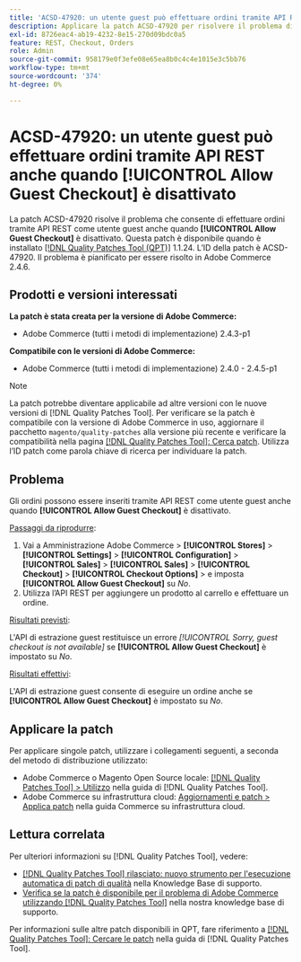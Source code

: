 ```yaml
---
title: 'ACSD-47920: un utente guest può effettuare ordini tramite API REST anche quando [!UICONTROL Allow Guest Checkout] è disattivato'
description: Applicare la patch ACSD-47920 per risolvere il problema di Adobe Commerce, in cui è possibile effettuare ordini tramite API REST come utente guest anche quando [!UICONTROL Allow Guest Checkout] è disattivato.
exl-id: 8726eac4-ab19-4232-8e15-270d09bdc0a5
feature: REST, Checkout, Orders
role: Admin
source-git-commit: 958179e0f3efe08e65ea8b0c4c4e1015e3c5bb76
workflow-type: tm+mt
source-wordcount: '374'
ht-degree: 0%

---
```


# ACSD-47920: un utente guest può effettuare ordini tramite API REST anche quando **[!UICONTROL Allow Guest Checkout]** è disattivato

La patch ACSD-47920 risolve il problema che consente di effettuare ordini tramite API REST come utente guest anche quando **[!UICONTROL Allow Guest Checkout]** è disattivato. Questa patch è disponibile quando è installato [[!DNL Quality Patches Tool (QPT)]](/help/announcements/adobe-commerce-announcements/magento-quality-patches-released-new-tool-to-self-serve-quality-patches.md) 1.1.24. L’ID della patch è ACSD-47920. Il problema è pianificato per essere risolto in Adobe Commerce 2.4.6.

## Prodotti e versioni interessati

**La patch è stata creata per la versione di Adobe Commerce:**

* Adobe Commerce (tutti i metodi di implementazione) 2.4.3-p1

**Compatibile con le versioni di Adobe Commerce:**

* Adobe Commerce (tutti i metodi di implementazione) 2.4.0 - 2.4.5-p1

>[!NOTE]
>
>La patch potrebbe diventare applicabile ad altre versioni con le nuove versioni di [!DNL Quality Patches Tool]. Per verificare se la patch è compatibile con la versione di Adobe Commerce in uso, aggiornare il pacchetto `magento/quality-patches` alla versione più recente e verificare la compatibilità nella pagina [[!DNL Quality Patches Tool]: Cerca patch](https://experienceleague.adobe.com/tools/commerce-quality-patches/index.html). Utilizza l’ID patch come parola chiave di ricerca per individuare la patch.

## Problema

Gli ordini possono essere inseriti tramite API REST come utente guest anche quando **[!UICONTROL Allow Guest Checkout]** è disattivato.

<u>Passaggi da riprodurre</u>:

1. Vai a Amministrazione Adobe Commerce > **[!UICONTROL Stores]** > **[!UICONTROL Settings]** > **[!UICONTROL Configuration]** > **[!UICONTROL Sales]** > **[!UICONTROL Sales]** > **[!UICONTROL Checkout]** > **[!UICONTROL Checkout Options]** > e imposta **[!UICONTROL Allow Guest Checkout]** su _No_.
1. Utilizza l’API REST per aggiungere un prodotto al carrello e effettuare un ordine.

<u>Risultati previsti</u>:

L&#39;API di estrazione guest restituisce un errore *[!UICONTROL Sorry, guest checkout is not available]* se **[!UICONTROL Allow Guest Checkout]** è impostato su _No_.

<u>Risultati effettivi</u>:

L&#39;API di estrazione guest consente di eseguire un ordine anche se **[!UICONTROL Allow Guest Checkout]** è impostato su _No_.

## Applicare la patch

Per applicare singole patch, utilizzare i collegamenti seguenti, a seconda del metodo di distribuzione utilizzato:

* Adobe Commerce o Magento Open Source locale: [[!DNL Quality Patches Tool] > Utilizzo](https://experienceleague.adobe.com/docs/commerce-operations/tools/quality-patches-tool/usage.html) nella guida di [!DNL Quality Patches Tool].
* Adobe Commerce su infrastruttura cloud: [Aggiornamenti e patch > Applica patch](https://experienceleague.adobe.com/docs/commerce-cloud-service/user-guide/develop/upgrade/apply-patches.html) nella guida Commerce su infrastruttura cloud.

## Lettura correlata

Per ulteriori informazioni su [!DNL Quality Patches Tool], vedere:

* [[!DNL Quality Patches Tool] rilasciato: nuovo strumento per l&#39;esecuzione automatica di patch di qualità](/help/announcements/adobe-commerce-announcements/magento-quality-patches-released-new-tool-to-self-serve-quality-patches.md) nella Knowledge Base di supporto.
* [Verifica se la patch è disponibile per il problema di Adobe Commerce utilizzando  [!DNL Quality Patches Tool]](/help/support-tools/patches-available-in-qpt-tool/check-patch-for-magento-issue-with-magento-quality-patches.md) nella nostra knowledge base di supporto.

Per informazioni sulle altre patch disponibili in QPT, fare riferimento a [[!DNL Quality Patches Tool]: Cercare le patch](https://experienceleague.adobe.com/tools/commerce-quality-patches/index.html) nella guida di [!DNL Quality Patches Tool].

